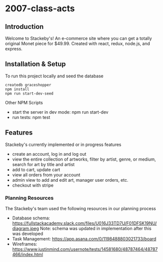 # 2007-class-acts

## Introduction
Welcome to Stackeby's! An e-commerce site where you can get a totally original Monet piece for $49.99. Created with react, redux, node.js, and express.

## Installation & Setup
To run this project locally and seed the database
```
createdb graceshopper
npm install
npm run start-dev-seed
```

Other NPM Scripts
- start the server in dev mode: npm run start-dev
- run tests: npm test

## Features
Stackeby's currently implemented or in progress features
- create an account, log in and log out
- view the entire collection of artworks, filter by artist, genre, or medium, search for art by title and artist
- add to cart, update cart
- view all orders from your account
- admin view to add and edit art, manager user orders, etc.
- checkout with stripe

### Planning Resources
The Stackeby's team used the following resources in our planning process
* Database schema: https://fullstackacademy.slack.com/files/U016J33TD7U/F01DFSK19NU/diagram.jpeg
  Note: schema was updated in implementation after this was developed
* Task Management: https://app.asana.com/0/1198488803021733/board
* Wireframes: https://www.justinmind.com/usernote/tests/14581680/48787464/48787466/index.html

